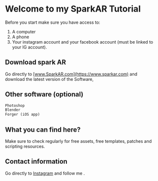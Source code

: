 # Welcome to  my SparkAR Tutorial

Before you start make sure you have access to:

1. A computer
2. A phone
3. Your instagram account and your facebook account (must be linked to your IG account).

## Download spark AR

Go directly to [www.SparkAR.com](https://www.sparkar.com) and download the latest version of the Software,



## Other software (optional)

```python
Photoshop
Blender 
Forger (iOS app)

```

## What you can find here?
Make sure to check regularly for free assets, free templates, patches and scripting resources.
## Contact information
Go directly to [Instagram](https://www.instagram.com/cardenasbrend) and follow me .
